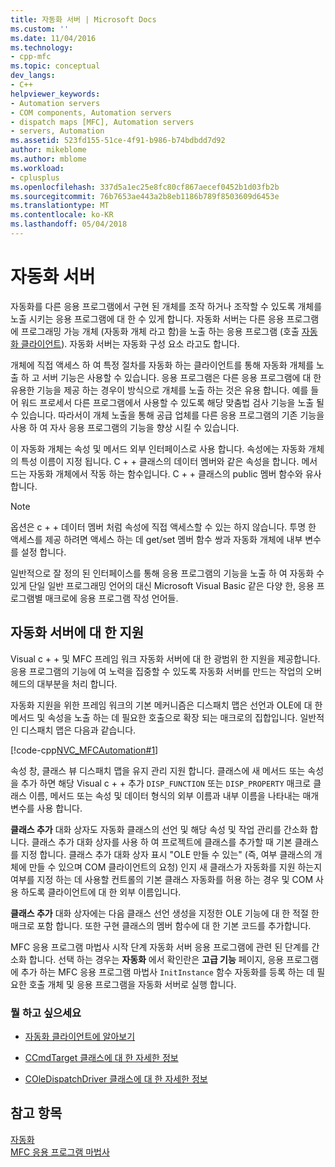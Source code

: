 ```yaml
---
title: 자동화 서버 | Microsoft Docs
ms.custom: ''
ms.date: 11/04/2016
ms.technology:
- cpp-mfc
ms.topic: conceptual
dev_langs:
- C++
helpviewer_keywords:
- Automation servers
- COM components, Automation servers
- dispatch maps [MFC], Automation servers
- servers, Automation
ms.assetid: 523fd155-51ce-4f91-b986-b74bdbdd7d92
author: mikeblome
ms.author: mblome
ms.workload:
- cplusplus
ms.openlocfilehash: 337d5a1ec25e8fc80cf867aecef0452b1d03fb2b
ms.sourcegitcommit: 76b7653ae443a2b8eb1186b789f8503609d6453e
ms.translationtype: MT
ms.contentlocale: ko-KR
ms.lasthandoff: 05/04/2018
---
```

# <a name="automation-servers"></a>자동화 서버
자동화를 다른 응용 프로그램에서 구현 된 개체를 조작 하거나 조작할 수 있도록 개체를 노출 시키는 응용 프로그램에 대 한 수 있게 합니다. 자동화 서버는 다른 응용 프로그램에 프로그래밍 가능 개체 (자동화 개체 라고 함)을 노출 하는 응용 프로그램 (호출 [자동화 클라이언트](../mfc/automation-clients.md)). 자동화 서버는 자동화 구성 요소 라고도 합니다.  
  
 개체에 직접 액세스 하 여 특정 절차를 자동화 하는 클라이언트를 통해 자동화 개체를 노출 하 고 서버 기능은 사용할 수 있습니다. 응용 프로그램은 다른 응용 프로그램에 대 한 유용한 기능을 제공 하는 경우이 방식으로 개체를 노출 하는 것은 유용 합니다. 예를 들어 워드 프로세서 다른 프로그램에서 사용할 수 있도록 해당 맞춤법 검사 기능을 노출 될 수 있습니다. 따라서이 개체 노출을 통해 공급 업체를 다른 응용 프로그램의 기존 기능을 사용 하 여 자사 응용 프로그램의 기능을 향상 시킬 수 있습니다.  
  
 이 자동화 개체는 속성 및 메서드 외부 인터페이스로 사용 합니다. 속성에는 자동화 개체의 특성 이름이 지정 됩니다. C + + 클래스의 데이터 멤버와 같은 속성을 합니다. 메서드는 자동화 개체에서 작동 하는 함수입니다. C + + 클래스의 public 멤버 함수와 유사 합니다.  
  
> [!NOTE]
>  옵션은 c + + 데이터 멤버 처럼 속성에 직접 액세스할 수 있는 하지 않습니다. 투명 한 액세스를 제공 하려면 액세스 하는 데 get/set 멤버 함수 쌍과 자동화 개체에 내부 변수를 설정 합니다.  
  
 일반적으로 잘 정의 된 인터페이스를 통해 응용 프로그램의 기능을 노출 하 여 자동화 수 있게 단일 일반 프로그래밍 언어의 대신 Microsoft Visual Basic 같은 다양 한, 응용 프로그램별 매크로에 응용 프로그램 작성 언어들.  
  
##  <a name="_core_support_for_automation_servers"></a> 자동화 서버에 대 한 지원  
 Visual c + + 및 MFC 프레임 워크 자동화 서버에 대 한 광범위 한 지원을 제공합니다. 응용 프로그램의 기능에 여 노력을 집중할 수 있도록 자동화 서버를 만드는 작업의 오버 헤드의 대부분을 처리 합니다.  
  
 자동화 지원을 위한 프레임 워크의 기본 메커니즘은 디스패치 맵은 선언과 OLE에 대 한 메서드 및 속성을 노출 하는 데 필요한 호출으로 확장 되는 매크로의 집합입니다. 일반적인 디스패치 맵은 다음과 같습니다.  
  
 [!code-cpp[NVC_MFCAutomation#1](../mfc/codesnippet/cpp/automation-servers_1.cpp)]  
  
 속성 창, 클래스 뷰 디스패치 맵을 유지 관리 지원 합니다. 클래스에 새 메서드 또는 속성을 추가 하면 해당 Visual c + + 추가 `DISP_FUNCTION` 또는 `DISP_PROPERTY` 매크로 클래스 이름, 메서드 또는 속성 및 데이터 형식의 외부 이름과 내부 이름을 나타내는 매개 변수를 사용 합니다.  
  
 **클래스 추가** 대화 상자도 자동화 클래스의 선언 및 해당 속성 및 작업 관리를 간소화 합니다. 클래스 추가 대화 상자를 사용 하 여 프로젝트에 클래스를 추가할 때 기본 클래스를 지정 합니다. 클래스 추가 대화 상자 표시 "OLE 만들 수 있는" (즉, 여부 클래스의 개체에 만들 수 있으며 COM 클라이언트의 요청) 인지 새 클래스가 자동화를 지원 하는지 여부를 지정 하는 데 사용할 컨트롤의 기본 클래스 자동화를 허용 하는 경우 및 COM 사용 하도록 클라이언트에 대 한 외부 이름입니다.  
  
 **클래스 추가** 대화 상자에는 다음 클래스 선언 생성을 지정한 OLE 기능에 대 한 적절 한 매크로 포함 합니다. 또한 구현 클래스의 멤버 함수에 대 한 기본 코드를 추가합니다.  
  
 MFC 응용 프로그램 마법사 시작 단계 자동화 서버 응용 프로그램에 관련 된 단계를 간소화 합니다. 선택 하는 경우는 **자동화** 에서 확인란은 **고급 기능** 페이지, 응용 프로그램에 추가 하는 MFC 응용 프로그램 마법사 `InitInstance` 함수 자동화를 등록 하는 데 필요한 호출 개체 및 응용 프로그램을 자동화 서버로 실행 합니다.  
  
### <a name="what-do-you-want-to-do"></a>뭘 하고 싶으세요  
  
-   [자동화 클라이언트에 알아보기](../mfc/automation-clients.md)  
  
-   [CCmdTarget 클래스에 대 한 자세한 정보](../mfc/reference/ccmdtarget-class.md)  
  
-   [COleDispatchDriver 클래스에 대 한 자세한 정보](../mfc/reference/coledispatchdriver-class.md)  
  
## <a name="see-also"></a>참고 항목  
 [자동화](../mfc/automation.md)   
 [MFC 응용 프로그램 마법사](../mfc/reference/mfc-application-wizard.md)


